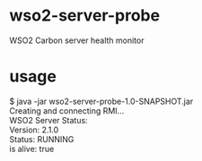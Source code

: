 # wso2-server-probe
WSO2 Carbon server health monitor

# usage
$ java -jar wso2-server-probe-1.0-SNAPSHOT.jar  
Creating and connecting RMI...  
WSO2 Server Status:  
Version: 2.1.0  
Status: RUNNING  
is alive: true  

